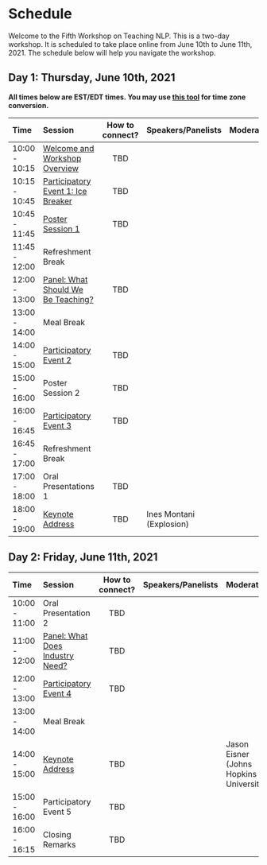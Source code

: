 # Schedule

Welcome to the Fifth Workshop on Teaching NLP. This is a two-day workshop. It is scheduled to take place online from June 10th to June 11th, 2021. The schedule below will help you navigate the workshop. 

## Day 1: Thursday, June 10th, 2021

**All times below are EST/EDT times. You may use [this tool](https://www.thetimezoneconverter.com/) for time zone conversion.**

| Time              |     Session                          |  How to connect?       | Speakers/Panelists | Moderator     |
| :---------------- | :------------------------------   | :-------------:        | :----------------- | :----------------- |
| 10:00 - 10:15 | [Welcome and Workshop Overview](introduction.md)     |         TBD            |                     |  |
| 10:15 - 10:45 | [Participatory Event 1: Ice Breaker](activities/ice-breaker.md)|         TBD            |                     |  | 
| 10:45 - 11:45 | [Poster Session 1](posters/poster1.md)                  |         TBD            |                     |  | 
| 11:45 - 12:00 | Refreshment Break                 |                        |                     |                     |  | 
| 12:00 - 13:00  | [Panel: What Should We Be Teaching?](panels/core-concepts.md)    |         TBD            |                     |  |
| 13:00 - 14:00  | Meal Break                              |            |                     |  |
| 14:00 - 15:00  | [Participatory Event 2](activities/core-topics.md)     |         TBD            |                     |  |
| 15:00 - 16:00  | Poster Session 2  |         TBD            |                     |  |
| 16:00 - 16:45  | [Participatory Event 3](activities/ice-breaker.md)  |         TBD            |                     |  |
| 16:45 - 17:00  | Refreshment Break  |                     |                     |  |
| 17:00 - 18:00  | Oral Presentations 1 |      TBD          |                     |  |
| 18:00 - 19:00  | [Keynote Address](keynotes/ines_montani.md)   |         TBD          |     Ines Montani (Explosion)    |  |


## Day 2: Friday, June 11th, 2021

| Time              |     Session                         |  How to connect?       | Speakers/Panelists | Moderator     |
| :---------------- | :------------------------------ | :-------------:        | :----------------- | :----------------- |
| 10:00 - 11:00 |    Oral Presentation 2 |         TBD            |                     |  |
| 11:00 - 12:00 |  [Panel: What Does Industry Need?](panels/industry.md) |         TBD            |                     |  |
| 12:00 - 13:00 |  [Participatory Event 4](activities/industry-panel-follow-up.md) |         TBD            |                     |  |
| 13:00 - 14:00  |    Meal Break                              |                        |                     |  | 
| 14:00 - 15:00  |  [Keynote Address](keynotes/jason_eisner.md)   |         TBD            |                     | Jason Eisner (Johns Hopkins University) |                    |  |
| 15:00 - 16:00  |    Participatory Event 5              |         TBD            |                     |  |
| 16:00 - 16:15   |   Closing Remarks              |         TBD            |                     |  |
